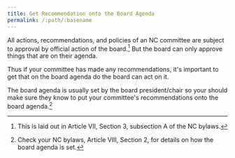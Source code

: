 ```yaml
---
title: Get Recommendation onto the Board Agenda
permalink: /:path/:basename
---
```


All actions, recommendations, and policies of an NC committee are subject to
approval by official action of the board.[^bylaws73A] But the board can only
approve things that are on their agenda.

Thus if your committee has made any recommendations, it's important to get that
on the board agenda do the board can act on it.

The board agenda is usually set by the board president/chair so your should make
sure they know to put your committee's recommendations onto the board
agenda.[^bylaws82]

[^bylaws73A]:
    This is laid out in Article VII, Section 3, subsection A of the NC bylaws.

[^bylaws82]:
    Check your NC bylaws, Article VIII, Section 2, for details on how the board
    agenda is set.
